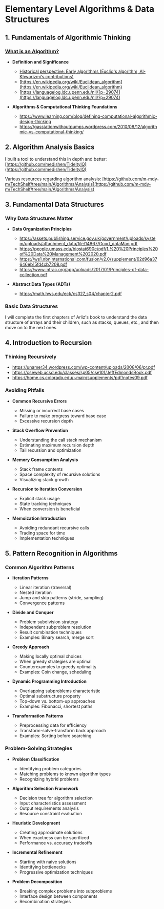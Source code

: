 # Elementary Level Algorithms & Data Structures

## 1. **Fundamentals of Algorithmic Thinking**

### [What is an Algorithm?](../my-articles/Algorithm/What%20is%20the%20algorithm-2?.md)

- **Definition and Significance**

  - [Historical perspective: Early algorithms (Euclid's algorithm, Al-Khwarizmi's contributions)](https://quantumzeitgeist.com/the-secret-life-of-algorithms-how-ancient-mathematical-ideas-power-modern-computing/)
  - [https://en.wikipedia.org/wiki/Euclidean_algorithm](https://en.wikipedia.org/wiki/Euclidean_algorithm)
  - [https://languagelog.ldc.upenn.edu/nll/?p=29074](https://languagelog.ldc.upenn.edu/nll/?p=29074)

- **Algorithms & Computational Thinking Foundations**
  - https://www.learning.com/blog/defining-computational-algorithmic-design-thinking
  - https://gasstationwithoutpumps.wordpress.com/2010/08/12/algorithmic-vs-computational-thinking/

## 2. **Algorithm Analysis Basics**

I built a tool to understand this in depth and better:
[https://github.com/medishen/TideityIQ](https://github.com/medishen/TideityIQ)

Various resources regarding algorithm analysis:
[https://github.com/m-mdy-m/TechShelf/tree/main/Algorithms/Analysis](https://github.com/m-mdy-m/TechShelf/tree/main/Algorithms/Analysis)

## 3. **Fundamental Data Structures**

### Why Data Structures Matter

- **Data Organization Principles**

  - https://assets.publishing.service.gov.uk/government/uploads/system/uploads/attachment_data/file/14867/Good_dataMan.pdf
  - https://people.umass.edu/biostat690c/pdf/1.%20%20Principles%20of%20Data%20Management%202020.pdf
  - https://ws1.nbninternational.com/fusion/v2.0/supplement/62d96a37646eb15fd4cb7208.pdf
  - https://www.intrac.org/app/uploads/2017/01/Principles-of-data-collection.pdf

- **Abstract Data Types (ADTs)**

  - https://math.hws.edu/eck/cs327_s04/chapter2.pdf

### Basic Data Structures

I will complete the first chapters of Arliz's book to understand the data structure of arrays and their children, such as stacks, queues, etc., and then move on to the next ones.

## 4. **Introduction to Recursion**

### Thinking Recursively

- https://unamer34.wordpress.com/wp-content/uploads/2008/06/pr.pdf
- https://cseweb.ucsd.edu/classes/sp05/cse101/JeffEdmondsBook.pdf
- https://home.cs.colorado.edu/~main/supplements/pdf/notes09.pdf

### Avoiding Pitfalls

- **Common Recursive Errors**

  - Missing or incorrect base cases
  - Failure to make progress toward base case
  - Excessive recursion depth

- **Stack Overflow Prevention**

  - Understanding the call stack mechanism
  - Estimating maximum recursion depth
  - Tail recursion and optimization

- **Memory Consumption Analysis**

  - Stack frame contents
  - Space complexity of recursive solutions
  - Visualizing stack growth

- **Recursion to Iteration Conversion**

  - Explicit stack usage
  - State tracking techniques
  - When conversion is beneficial

- **Memoization Introduction**
  - Avoiding redundant recursive calls
  - Trading space for time
  - Implementation techniques

## 5. **Pattern Recognition in Algorithms**

### Common Algorithm Patterns

- **Iteration Patterns**

  - Linear iteration (traversal)
  - Nested iteration
  - Jump and skip patterns (stride, sampling)
  - Convergence patterns

- **Divide and Conquer**

  - Problem subdivision strategy
  - Independent subproblem resolution
  - Result combination techniques
  - Examples: Binary search, merge sort

- **Greedy Approach**

  - Making locally optimal choices
  - When greedy strategies are optimal
  - Counterexamples to greedy optimality
  - Examples: Coin change, scheduling

- **Dynamic Programming Introduction**

  - Overlapping subproblems characteristic
  - Optimal substructure property
  - Top-down vs. bottom-up approaches
  - Examples: Fibonacci, shortest paths

- **Transformation Patterns**
  - Preprocessing data for efficiency
  - Transform-solve-transform back approach
  - Examples: Sorting before searching

### Problem-Solving Strategies

- **Problem Classification**

  - Identifying problem categories
  - Matching problems to known algorithm types
  - Recognizing hybrid problems

- **Algorithm Selection Framework**

  - Decision tree for algorithm selection
  - Input characteristics assessment
  - Output requirements analysis
  - Resource constraint evaluation

- **Heuristic Development**

  - Creating approximate solutions
  - When exactness can be sacrificed
  - Performance vs. accuracy tradeoffs

- **Incremental Refinement**

  - Starting with naive solutions
  - Identifying bottlenecks
  - Progressive optimization techniques

- **Problem Decomposition**
  - Breaking complex problems into subproblems
  - Interface design between components
  - Recombination strategies
